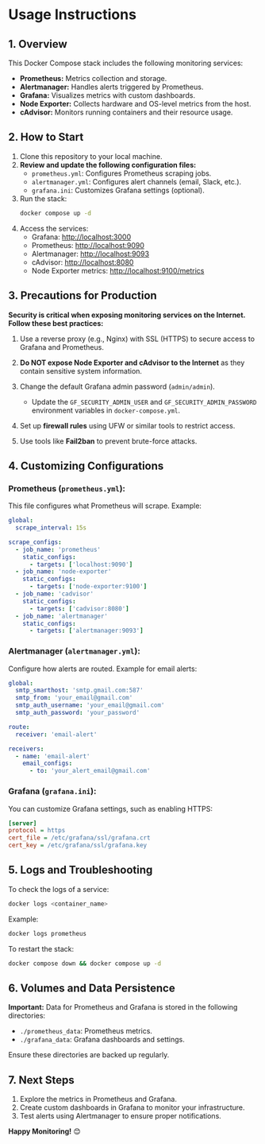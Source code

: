 
# Usage Instructions

## 1. Overview
This Docker Compose stack includes the following monitoring services:
- **Prometheus:** Metrics collection and storage.
- **Alertmanager:** Handles alerts triggered by Prometheus.
- **Grafana:** Visualizes metrics with custom dashboards.
- **Node Exporter:** Collects hardware and OS-level metrics from the host.
- **cAdvisor:** Monitors running containers and their resource usage.

## 2. How to Start
1. Clone this repository to your local machine.
2. **Review and update the following configuration files:**
   - `prometheus.yml`: Configures Prometheus scraping jobs.
   - `alertmanager.yml`: Configures alert channels (email, Slack, etc.).
   - `grafana.ini`: Customizes Grafana settings (optional).
3. Run the stack:
   ```bash
   docker compose up -d
   ```
4. Access the services:
   - Grafana: [http://localhost:3000](http://localhost:3000)
   - Prometheus: [http://localhost:9090](http://localhost:9090)
   - Alertmanager: [http://localhost:9093](http://localhost:9093)
   - cAdvisor: [http://localhost:8080](http://localhost:8080)
   - Node Exporter metrics: [http://localhost:9100/metrics](http://localhost:9100/metrics)

## 3. Precautions for Production
**Security is critical when exposing monitoring services on the Internet. Follow these best practices:**
1. Use a reverse proxy (e.g., Nginx) with SSL (HTTPS) to secure access to Grafana and Prometheus.
2. **Do NOT expose Node Exporter and cAdvisor to the Internet** as they contain sensitive system information.
3. Change the default Grafana admin password (`admin/admin`).
   - Update the `GF_SECURITY_ADMIN_USER` and `GF_SECURITY_ADMIN_PASSWORD` environment variables in `docker-compose.yml`.

4. Set up **firewall rules** using UFW or similar tools to restrict access.
5. Use tools like **Fail2ban** to prevent brute-force attacks.

## 4. Customizing Configurations
### Prometheus (`prometheus.yml`):
This file configures what Prometheus will scrape. Example:
```yaml
global:
  scrape_interval: 15s

scrape_configs:
  - job_name: 'prometheus'
    static_configs:
      - targets: ['localhost:9090']
  - job_name: 'node-exporter'
    static_configs:
      - targets: ['node-exporter:9100']
  - job_name: 'cadvisor'
    static_configs:
      - targets: ['cadvisor:8080']
  - job_name: 'alertmanager'
    static_configs:
      - targets: ['alertmanager:9093']
```

### Alertmanager (`alertmanager.yml`):
Configure how alerts are routed. Example for email alerts:
```yaml
global:
  smtp_smarthost: 'smtp.gmail.com:587'
  smtp_from: 'your_email@gmail.com'
  smtp_auth_username: 'your_email@gmail.com'
  smtp_auth_password: 'your_password'

route:
  receiver: 'email-alert'

receivers:
  - name: 'email-alert'
    email_configs:
      - to: 'your_alert_email@gmail.com'
```

### Grafana (`grafana.ini`):
You can customize Grafana settings, such as enabling HTTPS:
```ini
[server]
protocol = https
cert_file = /etc/grafana/ssl/grafana.crt
cert_key = /etc/grafana/ssl/grafana.key
```

## 5. Logs and Troubleshooting
To check the logs of a service:
```bash
docker logs <container_name>
```
Example:
```bash
docker logs prometheus
```

To restart the stack:
```bash
docker compose down && docker compose up -d
```

## 6. Volumes and Data Persistence
**Important:** Data for Prometheus and Grafana is stored in the following directories:
- `./prometheus_data`: Prometheus metrics.
- `./grafana_data`: Grafana dashboards and settings.

Ensure these directories are backed up regularly.

## 7. Next Steps
1. Explore the metrics in Prometheus and Grafana.
2. Create custom dashboards in Grafana to monitor your infrastructure.
3. Test alerts using Alertmanager to ensure proper notifications.

**Happy Monitoring!** 😊

